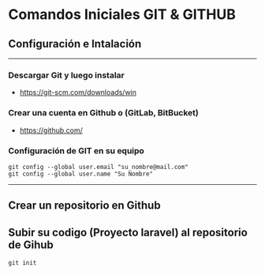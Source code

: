 # Comandos Iniciales GIT & GITHUB
## Configuración e Intalación
---
### Descargar Git y luego instalar
- https://git-scm.com/downloads/win

### Crear una cuenta en Github o (GitLab, BitBucket)
- https://github.com/
### Configuración de GIT en su equipo
```
git config --global user.email "su_nombre@mail.com"
git config --global user.name "Su Nombre"
```
---
## Crear un repositorio en Github

## Subir su codigo (Proyecto laravel) al repositorio de Gihub
```
git init
```